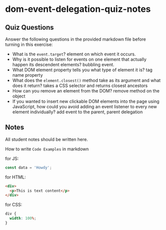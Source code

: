 # dom-event-delegation-quiz-notes

## Quiz Questions

Answer the following questions in the provided markdown file before turning in this exercise:

- What is the `event.target`?
  element on which event it occurs.
- Why is it possible to listen for events on one element that actually happen its descendent elements?
  bubbling event.
- What DOM element property tells you what type of element it is?
  tag name property
- What does the `element.closest()` method take as its argument and what does it return?
  takes a CSS selector and returns closest ancestors
- How can you remove an element from the DOM?
  remove method on the object
- If you wanted to insert new clickable DOM elements into the page using JavaScript, how could you avoid adding an event listener to every new element individually?
  add event to the parent, parent delegation

## Notes

All student notes should be written here.

How to write `Code Examples` in markdown

for JS:

```javascript
const data = 'Howdy';
```

for HTML:

```html
<div>
  <p>This is text content</p>
</div>
```

for CSS:

```css
div {
  width: 100%;
}
```

